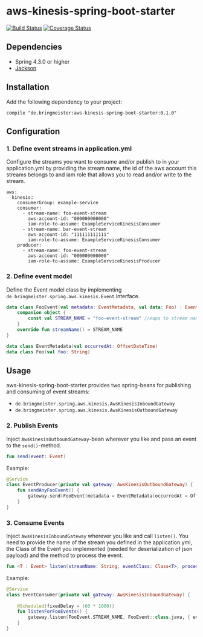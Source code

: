 # aws-kinesis-spring-boot-starter
[![Build Status](https://img.shields.io/travis/bringmeister/aws-kinesis-spring-boot-starter/master.svg)](https://travis-ci.org/bringmeister/aws-kinesis-spring-boot-starter)
[![Coverage Status](https://img.shields.io/coveralls/bringmeister/aws-kinesis-spring-boot-starter/master.svg)](https://coveralls.io/r/bringmeister/aws-kinesis-spring-boot-starter)

## Dependencies
- Spring 4.3.0 or higher
- [Jackson](https://github.com/FasterXML/jackson)

## Installation
Add the following dependency to your project:
```
compile "de.bringmeister:aws-kinesis-spring-boot-starter:0.1.0"
```

## Configuration
### 1. Define event streams in application.yml

Configure the streams you want to consume and/or publish to in your application.yml
by providing the stream name, the id of the aws account this streams belongs to and 
iam role that allows you to read and/or write to the stream.
```
aws:
  kinesis:
    consumerGroup: example-service
    consumer:
      - stream-name: foo-event-stream
        aws-account-id: "000000000000"
        iam-role-to-assume: ExampleServiceKinesisConsumer
      - stream-name: bar-event-stream
        aws-account-id: "111111111111"
        iam-role-to-assume: ExampleServiceKinesisConsumer
    producer:
      - stream-name: foo-event-stream
        aws-account-id: "000000000000"
        iam-role-to-assume: ExampleServiceKinesisProducer
```

### 2. Define event model
Define the Event model class by implementing `de.bringmeister.spring.aws.kinesis.Event` interface.

```kotlin
data class FooEvent(val metadata: EventMetadata, val data: Foo) : Event {
    companion object {
        const val STREAM_NAME = "foo-event-stream" //maps to stream name in application.yml
    }
    override fun streamName() = STREAM_NAME
}

data class EventMetadata(val occurredAt: OffsetDateTime)
data class Foo(val foo: String)
```

## Usage
aws-kinesis-spring-boot-starter provides two spring-beans for publishing and consuming of event streams:
- `de.bringmeister.spring.aws.kinesis.AwsKinesisInboundGateway`
- `de.bringmeister.spring.aws.kinesis.AwsKinesisOutboundGateway`

### 2. Publish Events
Inject `AwsKinesisOutboundGateway`-bean wherever you like and pass an event to the `send()`-method.
```kotlin
fun send(event: Event)
```

Example:
```kotlin
@Service
class EventProducer(private val gateway: AwsKinesisOutboundGateway) {
    fun sendAnyFooEvent() {        
        gateway.send(FooEvent(metadata = EventMetadata(occurredAt = OffsetDateTime.now()), data = Foo("any foo value")))
    }
}
```

### 3. Consume Events
Inject `AwsKinesisInboundGateway` wherever you like and call `listen()`. You need to provide the name of the stream you defined in the application.yml, 
the Class of the Event you implemented (needed for deserialization of json payload) and the method to process the event.
```kotlin
fun <T : Event> listen(streamName: String, eventClass: Class<T>, process: (T) -> Unit)
```

Example:
```kotlin
@Service
class EventConsumer(private val gateway: AwsKinesisInboundGateway) {
    
    @Scheduled(fixedDelay = (60 * 1000))
    fun listenForFooEvents() {
        gateway.listen(FooEvent.STREAM_NAME, FooEvent::class.java, { event -> println("Processing Event $event") })
    }
}
```